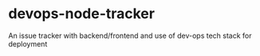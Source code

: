 # devops-node-tracker
An issue tracker with backend/frontend and use of dev-ops tech stack for deployment
